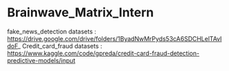 # Brainwave_Matrix_Intern


fake_news_detection datasets : https://drive.google.com/drive/folders/1ByadNwMrPyds53cA6SDCHLelTAvIdoF_
Credit_card_fraud datasets : https://www.kaggle.com/code/gpreda/credit-card-fraud-detection-predictive-models/input
